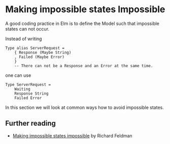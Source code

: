 # Making impossible states Impossible

A good coding practice in Elm is to define the Model such that impossible states can not occur.

Instead of writing

```text
Type alias ServerRequest =
    { Response (Maybe String)
    , Failed (Maybe Error)
    }
    -- There can not be a Response and an Error at the same time.
```

one can use

```text
Type ServerRequest =
    Waiting
    Response String
    Failed Error
```

In this section we will look at common ways how to avoid impossible states.

## Further reading

* [Making impossible states impossible](https://www.youtube.com/watch?v=IcgmSRJHu_8) by Richard Feldman

